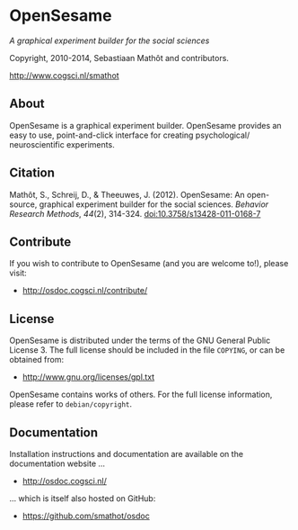 # OpenSesame

*A graphical experiment builder for the social sciences*

Copyright, 2010-2014, Sebastiaan Mathôt and contributors.

<http://www.cogsci.nl/smathot>

## About

OpenSesame is a graphical experiment builder. OpenSesame provides an easy to use, point-and-click interface for creating psychological/ neuroscientific experiments.

## Citation

Mathôt, S., Schreij, D., & Theeuwes, J. (2012). OpenSesame: An open-source, graphical experiment builder for the social sciences. *Behavior Research Methods*, *44*(2), 314-324. [doi:10.3758/s13428-011-0168-7](http://dx.doi.org/doi:10.3758/s13428-011-0168-7)

## Contribute

If you wish to contribute to OpenSesame (and you are welcome to!), please visit:

- <http://osdoc.cogsci.nl/contribute/>

## License

OpenSesame is distributed under the terms of the GNU General Public License 3. The full license should be included in the file `COPYING`, or can be obtained from:

- <http://www.gnu.org/licenses/gpl.txt>

OpenSesame contains works of others. For the full license information, please refer to `debian/copyright`.

## Documentation

Installation instructions and documentation are available on the documentation website ...

- <http://osdoc.cogsci.nl/>

... which is itself also hosted on GitHub:

- <https://github.com/smathot/osdoc>


